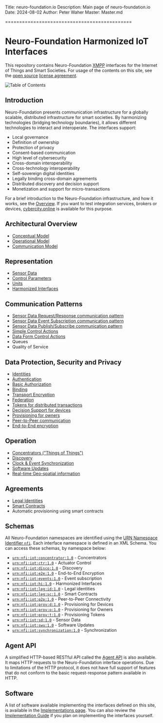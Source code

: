 ﻿Title: neuro-foundation.io
Description: Main page of neuro-foundation.io
Date: 2024-08-02
Author: Peter Waher
Master: Master.md

=============================================

Neuro-Foundation Harmonized IoT Interfaces
=============================================

This repository contains Neuro-Foundation [XMPP](https://xmpp.org/) interfaces for the Internet of Things and Smart Societies. For usage of the 
contents on this site, see the [open source](https://github.com/Trust-Anchor-Group/neuro-foundation.io) [license agreement](Copyright.md).

![Table of Contents](toc)

Introduction
----------------

Neuro-Foundation presents communication infrastructure for a globally scalable, distributed infrastructure for smart societies.
By harmonizing technologies (bridging technology boundaries), it allows different technologies to
interact and interoperate. The interfaces support:

* Local governance
* Definition of ownership
* Protection of privacy
* Consent-based communication
* High level of cybersecurity
* Cross-domain interoperability
* Cross-technology interoperability
* Self-sovereign digital identities
* Legally binding cross-domain agreements
* Distributed discovery and decision support
* Monetization and support for micro-transactions

For a brief introduction to the Neuro-Foundation infrastructure, and how it works, see the [Overview](Overview.md). If you want to test
integration services, brokers or devices, [cybercity.online](https://cybercity.online/) is available for this purpose.

Architectural Overview
--------------------------

* [Conceptual Model](ConceptualModel.md)
* [Operational Model](OperationalModel.md)
* [Communication Model](CommunicationModel.md)


Representation
-----------------

* [Sensor Data](SensorData.md)
* [Control Parameters](ControlParameters.md)
* [Units](Units.md)
* [Harmonized Interfaces](HarmonizedInterfaces.md)


Communication Patterns
----------------------------

* [Sensor Data Request/Response communication pattern](SensorDataRequestResponse.md)
* [Sensor Data Event Subscription communication pattern](SensorDataEventSubscription.md)
* [Sensor Data Publish/Subscribe communication pattern](SensorDataPublishSubscribe.md)
* [Simple Control Actions](ControlSimpleActions.md)
* [Data Form Control Actions](ControlDataForm.md)
* Queues
* Quality of Service


Data Protection, Security and Privacy
---------------------------------------

* [Identities](Identities.md)
* [Authentication](Authentication.md)
* [Basic Authorization](Authorization.md)
* [Binding](Binding.md)
* [Transport Encryption](TransportEncryption.md)
* [Federation](Federation.md)
* [Tokens for distributed transactions](Tokens.md)
* [Decision Support for devices](DecisionSupport.md)
* [Provisioning for owners](Provisioning.md)
* [Peer-to-Peer communication](P2P.md)
* [End-to-End encryption](E2E.md)


Operation
-------------------

* [Concentrators ("Things of Things")](Concentrator.md)
* [Discovery](Discovery.md)
* [Clock & Event Synchronization](ClockSynchronization.md)
* [Software Updates](SoftwareUpdates.md)
* [Real-time Geo-spatial information](Geo.md)


Agreements
------------------

* [Legal Identities](LegalIdentities.md)
* [Smart Contracts](/SmartContracts.md)
* Automatic provisioning using smart contracts

Schemas
-------------

All Neuro-Foundation namespaces are identified using the 
[URN Namespace Identifier `nfi`](https://www.iana.org/assignments/urn-formal/nfi). Each
interface namespace is defined in an XML Schema. You can access these schemas, by namespace
below:

* [`urn:nfi:iot:concentrator:1.0`](Schemas/Concentrator.xsd) - Concentrators
* [`urn:nfi:iot:ctr:1.0`](Schemas/Control.xsd) - Actuator Control
* [`urn:nfi:iot:disco:1.0`](Schemas/Discovery.xsd) - Discovery
* [`urn:nfi:iot:e2e:1.0`](Schemas/E2E.xsd) - End-to-End Encryption
* [`urn:nfi:iot:events:1.0`](Schemas/EventSubscription.xsd) - Event subscription
* [`urn:nfi:iot:hi:1.0`](Schemas/HarmonizedInterfaces.xsd) - Harmonized Interfaces
* [`urn:nfi:iot:leg:id:1.0`](Schemas/LegalIdentities.xsd) - Legal identities
* [`urn:nfi:iot:leg:sc:1.0`](Schemas/SmartContracts.xsd) - Smart Contracts
* [`urn:nfi:iot:p2p:1.0`](Schemas/P2P.xsd) - Peer-to-Peer Connectivity
* [`urn:nfi:iot:prov:d:1.0`](Schemas/ProvisioningDevice.xsd) - Provisioning for Devices
* [`urn:nfi:iot:prov:o:1.0`](Schemas/ProvisioningOwner.xsd) - Provisioning for Owners
* [`urn:nfi:iot:prov:t:1.0`](Schemas/ProvisioningTokens.xsd) - Provisioning Tokens
* [`urn:nfi:iot:sd:1.0`](Schemas/SensorData.xsd) - Sensor Data
* [`urn:nfi:iot:swu:1.0`](Schemas/SoftwareUpdates.xsd) - Software Updates
* [`urn:nfi:iot:synchronization:1.0`](Schemas/Synchronization.xsd) - Synchronization


Agent API
-----------

A simplified HTTP-based RESTful API called the [Agent API](/Documentation/Neuron/Agent.md) is also available. It maps HTTP requests to the 
Neuro-Foundation interface operations. Due to limitations of the HTTP protocol, it does not have full support of features that do not conform to 
the basic request-response pattern available in HTTP. 

Software
-----------

A list of software available implementing the interfaces defined on this site, is available in the [Implementations page](Implementations.md).
You can also review the [Implementation Guide](ImplementationGuide.md) if you plan on implementing the interfaces yourself.
